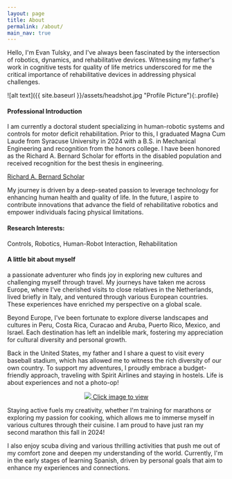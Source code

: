 ```yaml
---
layout: page
title: About
permalink: /about/
main_nav: true
---
```


Hello, I'm Evan Tulsky, and I've always been fascinated by the intersection of robotics, dynamics, and rehabilitative devices. Witnessing my father's work in cognitive tests for quality of life metrics underscored for me the critical importance of rehabilitative devices in addressing physical challenges.

![alt text]({{ site.baseurl }}/assets/headshot.jpg "Profile Picture"){:.profile}

<h4>Professional Introduction</h4>
I am currently a doctoral student specializing in human-robotic systems and controls for motor deficit rehabilitation. Prior to this, I graduated Magna Cum Laude from Syracuse University in 2024 with a B.S. in Mechanical Engineering and recognition from the honors college. I have been honored as the Richard A. Bernard Scholar for efforts in the disabled population and received recognition for the best thesis in engineering.

[Richard A. Bernard Scholar](_posts/2024-05-25-RichardBernardAward.md)

My journey is driven by a deep-seated passion to leverage technology for enhancing human health and quality of life. In the future, I aspire to contribute innovations that advance the field of rehabilitative robotics and empower individuals facing physical limitations.

<h4>Research Interests:</h4> Controls, Robotics, Human-Robot Interaction, Rehabilitation

<h4>A little bit about myself</h4>

a passionate adventurer who finds joy in exploring new cultures and challenging myself through travel. My journeys have taken me across Europe, where I've cherished visits to close relatives in the Netherlands, lived briefly in Italy, and ventured through various European countries. These experiences have enriched my perspective on a global scale.

Beyond Europe, I've been fortunate to explore diverse landscapes and cultures in Peru, Costa Rica, Curacao and Aruba, Puerto Rico, Mexico, and Israel. Each destination has left an indelible mark, fostering my appreciation for cultural diversity and personal growth.

Back in the United States, my father and I share a quest to visit every baseball stadium, which has allowed me to witness the rich diversity of our own country. To support my adventures, I proudly embrace a budget-friendly approach, traveling with Spirit Airlines and staying in hostels. Life is about experiences and not a photo-op!

<p align="center">
<a href="/assets/peru.jpg" data-lightbox="about" data-title="Click for next image"> <img src="/assets/peru.jpg"> Click image to view </a>
<a href="/assets/scuba.jpg" data-lightbox="about" data-title="Click for next image"> </a>
<a href="/assets/IMG_3019 (2).JPG" data-lightbox="about" data-title="Click for next image"> </a>
<a href="/assets/IMG_2845.jpg" data-lightbox="about" data-title="Click for next image"> </a>
</p>

Staying active fuels my creativity, whether I'm training for marathons or exploring my passion for cooking, which allows me to immerse myself in various cultures through their cuisine. I am proud to have just ran my second marathon this fall in 2024!

I also enjoy scuba diving and various thrilling activities that push me out of my comfort zone and deepen my understanding of the world. Currently, I'm in the early stages of learning Spanish, driven by personal goals that aim to enhance my experiences and connections.

[centrarium]: https://github.com/bencentra/centrarium
[bencentra]: http://bencentra.com
[jekyll]: https://github.com/jekyll/jekyll
